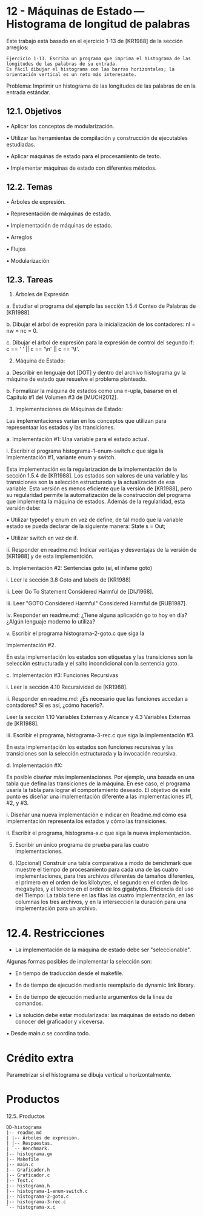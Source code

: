 # 12 - Máquinas de Estado — Histograma de longitud de palabras

Este trabajo está basado en el ejercicio 1-13 de [KR1988] de la sección arreglos:
```
Ejercicio 1-13. Escriba un programa que imprima el histograma de las longitudes de las palabras de su entrada.
Es fácil dibujar el histograma con las barras horizontales; la orientación vertical es un reto más interesante.
```

Problema: Imprimir un histograma de las longitudes de las palabras de en la
entrada estándar.

## 12.1. Objetivos

• Aplicar los conceptos de modularización.

• Utilizar las herramientas de compilación y construcción de ejecutables estudiadas.

• Aplicar máquinas de estado para el procesamiento de texto.

• Implementar máquinas de estado con diferentes métodos.

## 12.2. Temas

• Árboles de expresión.

• Representación de máquinas de estado.

• Implementación de máquinas de estado.

• Arreglos

• Flujos

• Modularización

## 12.3. Tareas

1. Árboles de Expresión
   
  a. Estudiar el programa del ejemplo las sección 1.5.4 Conteo de Palabras de [KR1988].

  b. Dibujar el árbol de expresión para la inicialización de los contadores: nl = nw = nc = 0.
  
  c. Dibujar el árbol de expresión para la expresión de control del segundo if: c == ' ' || c == '\n' || c == '\t'.

  
2. Máquina de Estado:

  a. Describir en lenguaje dot [DOT] y dentro del archivo histograma.gv la máquina de estado que resuelve el problema planteado.

  b. Formalizar la máquina de estados como una n-upla, basarse en el Capítulo #1 del Volumen #3 de [MUCH2012].

3. Implementaciones de Máquinas de Estado:
   
Las implementaciones varían en los conceptos que utilizan para representaar los estados y las transiciones.

a. Implementación #1: Una variable para el estado actual.

i. Escribir el programa histograma-1-enum-switch.c que siga la Implementación #1, variante enum y switch.

Esta implementación es la regularización de la implementación de la sección 1.5.4 de [KR1988]. Los estados son valores de una variable y las transiciones son la selección estructurada y la actualización de esa variable. Esta versión es menos eficiente que la versión de [KR1988], pero su regularidad permite la automatización de la construcción del programa que implementa la máquina de estados. Además de la regularidad, esta versión debe:

• Utilizar typedef y enum en vez de define, de tal modo que la variable estado se pueda declarar de la siguiente manera: State s = Out;

• Utilizar switch en vez de if.

ii. Responder en readme.md: Indicar ventajas y desventajas de la versión de [KR1988] y de esta implementción.

b. Implementación #2: Sentencias goto (sí, el infame goto)

i. Leer la sección 3.8 Goto and labels de [KR1988]

ii. Leer Go To Statement Considered Harmful de [DIJ1968].

iii. Leer "GOTO Considered Harmful" Considered Harmful de [RUB1987].

iv. Responder en readme.md: ¿Tiene alguna aplicación go to hoy en día? ¿Algún lenguaje moderno lo utiliza?

v. Escribir el programa histograma-2-goto.c que siga la

Implementación #2.

En esta implementación los estados son etiquetas y las transiciones son la selección estructurada y el salto incondicional con la sentencia goto.

c. Implementación #3: Funciones Recursivas

i. Leer la sección 4.10 Recursividad de [KR1988].

ii. Responder en readme.md: ¿Es necesario que las funciones accedan a contadores? Si es así, ¿cómo hacerlo?.

Leer la sección 1.10 Variables Externas y Alcance y 4.3 Variables Externas de [KR1988].

iii. Escribir el programa, histograma-3-rec.c que siga la implementación #3.

En esta implementación los estados son funciones recursivas y las transiciones son la selección estructurada y la invocación recursiva.

d. Implementación #X:

Es posible diseñar más implementaciones. Por ejemplo, una basada en una tabla que defina las transiciones de la máquina. En ese caso, el programa usaría la tabla para lograr el comportamiento deseado. El objetivo de este punto es diseñar una implementación diferente a las implementaciones #1, #2, y #3.

i. Diseñar una nueva implementación e indicar en Readme.md cómo esa implementación representa los estados y cómo las transiciones.

ii. Escribir el programa, histograma-x.c que siga la nueva implementación.

5. Escribir un único programa de prueba para las cuatro implementaciones.

6. (Opcional) Construir una tabla comparativa a modo de benchmark que muestre el tiempo de procesamiento para cada una de las cuatro implementaciones, para tres archivos diferentes de tamaños diferentes, el primero en el orden de los kilobytes, el segundo en el orden de los megabytes, y el tercero en el orden de los gigabytes.
Eficiencia del uso del Tiempo:
La tabla tiene en las filas las cuatro implementación, en las columnas los tres archivos, y en la intersección la duración para una implementación para un archivo.

# 12.4. Restricciones

- La implementación de la máquina de estado debe ser "seleccionable".

Algunas formas posibles de implementar la selección son:

  -   En tiempo de traducción desde el makefile.
  -   En de tiempo de ejecución mediante reemplazlo de dynamic link library.
  -   En de tiempo de ejecución mediante argumentos de la línea de comandos.

-  La solución debe estar modularizada: las máquinas de estado no deben conocer del graficador y viceversa.

• Desde main.c se coordina todo.

# Crédito extra

Parametrizar si el histograma se dibuja vertical u horizontalmente.

# Productos

12.5. Productos
```
DD-histograma
|-- readme.md
| |-- Árboles de expresión.
| |-- Respuestas.
| `-- Benchmark.
|-- histograma.gv
|-- Makefile
|-- main.c
|-- Graficador.h
|-- Graficador.c
|-- Test.c
|-- histograma.h
|-- histograma-1-enum-switch.c
|-- histograma-2-goto.c
|-- histograma-3-rec.c
`-- histograma-x.c
```
